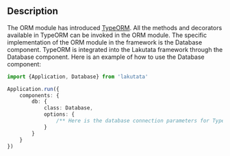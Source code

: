 ## Description

The ORM module has introduced [TypeORM](https://typeorm.io/). All the methods and decorators available in TypeORM can be
invoked in the ORM
module. The specific implementation of the ORM module in the framework is the Database component. TypeORM is integrated
into the Lakutata framework through the Database component. Here is an example of how to use the Database component:

```typescript
import {Application, Database} from 'lakutata'

Application.run({
    components: {
        db: {
            class: Database,
            options: {
                /** Here is the database connection parameters for TypeORM **/
            }
        }
    }
})
```
